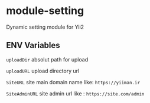 # module-setting
Dynamic setting module for Yii2

## ENV Variables
``uploadDir`` absolut path for upload

``uploadURL`` upload directory url

``SiteURL`` site main domain name like: ``https://yiiman.ir``

``SiteAdminURL`` site admin url like : ``https://site.com/admin``